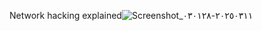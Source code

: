 Network hacking explained![Screenshot_٢٠٢٥٠٣١١-٠٣٠١٢٨](https://github.com/user-attachments/assets/084fc6e4-bf81-4863-80c2-a391d3c98bf8)
